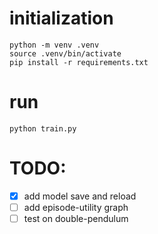 # initialization
```
python -m venv .venv
source .venv/bin/activate
pip install -r requirements.txt
```

# run
```
python train.py
```

# TODO:
- [x] add model save and reload
- [ ] add episode-utility graph
- [ ] test on double-pendulum